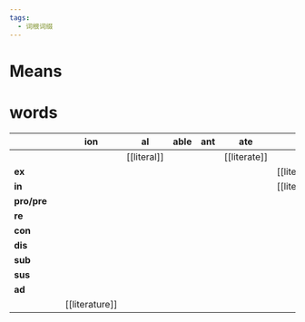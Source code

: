 ```yaml
---
tags:
  - 词根词缀
---
```

# Means

# words
|             |     | **ion**        | **al**      | **able** | **ant** | **ate**      |              |
| ----------- | --- | -------------- | ----------- | -------- | ------- | ------------ | ------------ |
|             |     |                | [[literal]] |          |         | [[literate]] |              |
| **ex**      |     |                |             |          |         |              | [[literacy]] |
| **in**      |     |                |             |          |         |              | [[literary]] |
| **pro/pre** |     |                |             |          |         |              |              |
| **re**      |     |                |             |          |         |              |              |
| **con**     |     |                |             |          |         |              |              |
| **dis**     |     |                |             |          |         |              |              |
| **sub**     |     |                |             |          |         |              |              |
| **sus**     |     |                |             |          |         |              |              |
| **ad**      |     |                |             |          |         |              |              |
|             |     | [[literature]] |             |          |         |              |              |
